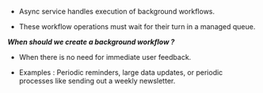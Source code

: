- Async service handles execution of background workflows.

- These workflow operations must wait for their turn in a managed queue.

**_When should we create a background workflow ?_**

- When there is no need for immediate user feedback.

- Examples : Periodic reminders, large data updates, or periodic processes like sending out a weekly newsletter.
